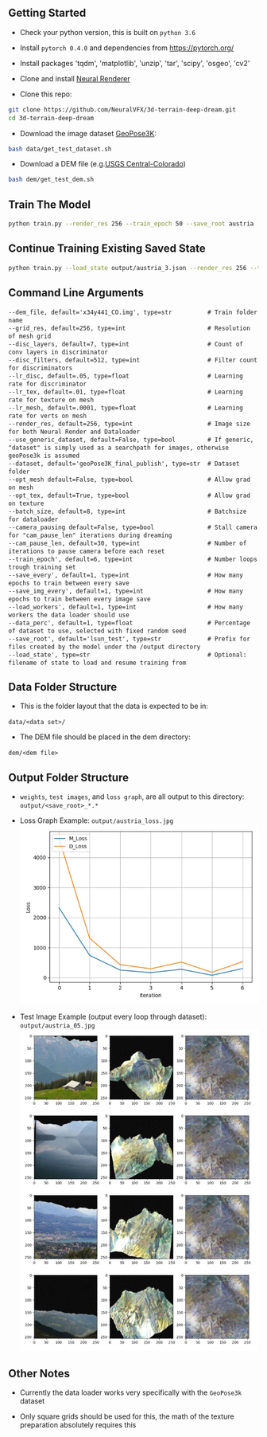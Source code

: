 
## Getting Started
- Check your python version, this is built on `python 3.6`
- Install `pytorch 0.4.0` and dependencies from https://pytorch.org/
- Install packages 'tqdm', 'matplotlib', 'unzip', 'tar', 'scipy', 'osgeo', 'cv2'

- Clone and install [Neural Renderer](https://github.com/daniilidis-group/neural_renderer)

- Clone this repo:
```bash
git clone https://github.com/NeuralVFX/3d-terrain-deep-dream.git
cd 3d-terrain-deep-dream
```
- Download the image dataset [GeoPose3K](http://cphoto.fit.vutbr.cz/geoPose3K/):
```bash
bash data/get_test_dataset.sh
```
- Download a DEM file (e.g.[USGS Central-Colorado](https://www.sciencebase.gov/catalog/item/5acecd0ee4b0e2c2dd1a6acf))
```bash
bash dem/get_test_dem.sh
```
## Train The Model
```bash
python train.py --render_res 256 --train_epoch 50 --save_root austria
```

## Continue Training Existing Saved State
```bash
python train.py --load_state output/austria_3.json --render_res 256 --train_epoch 50 --save_root austria
```

## Command Line Arguments

```
--dem_file, default='x34y441_CO.img', type=str          # Train folder name
--grid_res, default=256, type=int                       # Resolution of mesh grid
--disc_layers, default=7, type=int                      # Count of conv layers in discriminator
--disc_filters, default=512, type=int                   # Filter count for discriminators
--lr_disc, default=.05, type=float                      # Learning rate for discriminator
--lr_tex, default=.01, type=float                       # Learning rate for texture on mesh
--lr_mesh, default=.0001, type=float                    # Learning rate for verts on mesh
--render_res, default=256, type=int                     # Image size for both Neural Render and Dataloader
--use_generic_dataset, default=False, type=bool         # If generic, "dataset" is simply used as a searchpath for images, otherwise geoPose3k is assumed
--dataset, default='geoPose3K_final_publish', type=str  # Dataset folder
--opt_mesh default=False, type=bool                     # Allow grad on mesh
--opt_tex, default=True, type=bool                      # Allow grad on texture
--batch_size, default=8, type=int                       # Batchsize for dataloader
--camera_pausing default=False, type=bool               # Stall camera for "cam_pause_len" iterations during dreaming
--cam_pause_len, default=30, type=int                   # Number of iterations to pause camera before each reset
--train_epoch', default=6, type=int                     # Number loops trough training set
--save_every', default=1, type=int                      # How many epochs to train between every save
--save_img_every', default=1, type=int                  # How many epochs to train between every image save
--load_workers', default=1, type=int                    # How many workers the data loader should use
--data_perc', default=1, type=float                     # Percentage of dataset to use, selected with fixed random seed
--save_root', default='lsun_test', type=str             # Prefix for files created by the model under the /output directory
--load_state', type=str                                 # Optional: filename of state to load and resume training from
```

## Data Folder Structure

- This is the folder layout that the data is expected to be in:

`data/<data set>/`

- The DEM file should be placed in the dem directory:

`dem/<dem file>`

## Output Folder Structure

- `weights`, `test images`, and `loss graph`, are all output to this directory: `output/<save_root>_*.*`

- Loss Graph Example: `output/austria_loss.jpg`
![](output/austria_loss.jpg)

- Test Image Example (output every loop through dataset): `output/austria_05.jpg`
![](output/austria_05.jpg)

## Other Notes

- Currently the data loader works very specifically with the `GeoPose3k` dataset

- Only square grids should be used for this, the math of the texture preparation absolutely requires this



